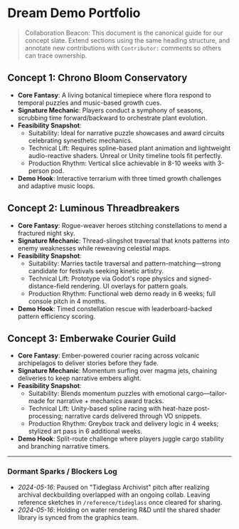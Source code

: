 # Dream Demo Portfolio

> Collaboration Beacon: This document is the canonical guide for our concept slate. Extend sections using the same heading structure, and annotate new contributions with `Contributor:` comments so others can trace ownership.

## Concept 1: Chrono Bloom Conservatory
- **Core Fantasy**: A living botanical timepiece where flora respond to temporal puzzles and music-based growth cues.
- **Signature Mechanic**: Players conduct a symphony of seasons, scrubbing time forward/backward to orchestrate plant evolution.
- **Feasibility Snapshot**:
  - Suitability: Ideal for narrative puzzle showcases and award circuits celebrating synesthetic mechanics.
  - Technical Lift: Requires spline-based plant animation and lightweight audio-reactive shaders. Unreal or Unity timeline tools fit perfectly.
  - Production Rhythm: Vertical slice achievable in 8-10 weeks with 3-person pod.
- **Demo Hook**: Interactive terrarium with three timed growth challenges and adaptive music loops.

## Concept 2: Luminous Threadbreakers
- **Core Fantasy**: Rogue-weaver heroes stitching constellations to mend a fractured night sky.
- **Signature Mechanic**: Thread-slingshot traversal that knots patterns into enemy weaknesses while reweaving celestial maps.
- **Feasibility Snapshot**:
  - Suitability: Marries tactile traversal and pattern-matching—strong candidate for festivals seeking kinetic artistry.
  - Technical Lift: Prototype via Godot's rope physics and signed-distance-field rendering. UI overlays for pattern goals.
  - Production Rhythm: Functional web demo ready in 6 weeks; full console pitch in 4 months.
- **Demo Hook**: Timed constellation rescue with leaderboard-backed pattern efficiency scoring.

## Concept 3: Emberwake Courier Guild
- **Core Fantasy**: Ember-powered courier racing across volcanic archipelagos to deliver stories before they fade.
- **Signature Mechanic**: Momentum surfing over magma jets, chaining deliveries to keep narrative embers alight.
- **Feasibility Snapshot**:
  - Suitability: Blends momentum puzzles with emotional cargo—tailor-made for narrative + mechanics award tracks.
  - Technical Lift: Unity-based spline racing with heat-haze post-processing; narrative cards delivered through VO snippets.
  - Production Rhythm: Greybox track and delivery logic in 4 weeks; stylized art pass in 6 additional weeks.
- **Demo Hook**: Split-route challenge where players juggle cargo stability and branching narrative timers.

---

### Dormant Sparks / Blockers Log
- *2024-05-16*: Paused on "Tideglass Archivist" pitch after realizing archival deckbuilding overlapped with an ongoing collab. Leaving reference sketches in `/reference/tideglass` once cleared for sharing.
- *2024-05-16*: Holding on water rendering R&D until the shared shader library is synced from the graphics team.

<!-- Collaboration Note: Update the blockers log when picking up or resolving a dormant idea. -->
